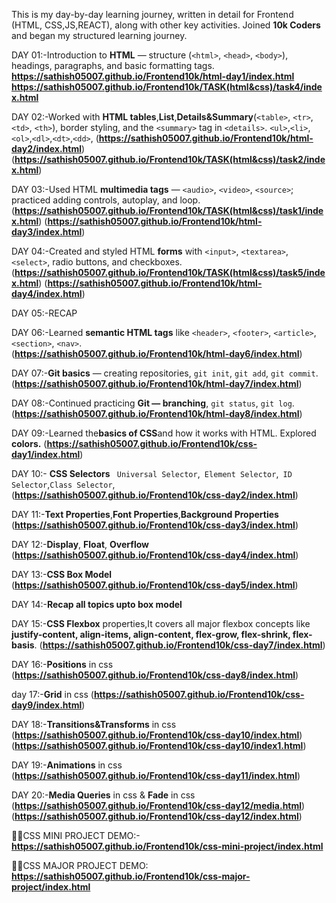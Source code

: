 This is my day-by-day learning journey, written in detail for Frontend (HTML, CSS,JS,REACT), along with other key activities.
Joined **10k Coders** and began my structured learning journey.

DAY 01:-Introduction to **HTML** — structure (`<html>`, `<head>`, `<body>`), headings, paragraphs, and basic formatting tags.  
**https://sathish05007.github.io/Frontend10k/html-day1/index.html**
**https://sathish05007.github.io/Frontend10k/TASK(html&css)/task4/index.html**

DAY 02:-Worked with **HTML tables**,**List**,**Details&Summary**(`<table>`, `<tr>`, `<td>`, `<th>`), border styling, and the `<summary>` tag in `<details>`. `<ul>`,`<li>`,`<ol>`,`<dl>`,`<dt>`,`<dd>`,
(**https://sathish05007.github.io/Frontend10k/html-day2/index.html**)
(**https://sathish05007.github.io/Frontend10k/TASK(html&css)/task2/index.html**)

DAY 03:-Used HTML **multimedia tags** — `<audio>`, `<video>`, `<source>`; practiced adding controls, autoplay, and loop.(**https://sathish05007.github.io/Frontend10k/TASK(html&css)/task1/index.html**) 
(**https://sathish05007.github.io/Frontend10k/html-day3/index.html**)

DAY 04:-Created and styled HTML **forms** with `<input>`, `<textarea>`, `<select>`, radio buttons, and checkboxes. (**https://sathish05007.github.io/Frontend10k/TASK(html&css)/task5/index.html**)
(**https://sathish05007.github.io/Frontend10k/html-day4/index.html**)

DAY 05:-RECAP

DAY 06:-Learned **semantic HTML tags** like `<header>`, `<footer>`, `<article>`, `<section>`, `<nav>`.  
(**https://sathish05007.github.io/Frontend10k/html-day6/index.html**)

DAY 07:-**Git basics** — creating repositories, `git init`, `git add`, `git commit`. 
(**https://sathish05007.github.io/Frontend10k/html-day7/index.html**)

DAY 08:-Continued practicing **Git — branching**, `git status`, `git log`. 
(**https://sathish05007.github.io/Frontend10k/html-day8/index.html**)

DAY 09:-Learned the**basics of CSS**and how it works with HTML. 
Explored **colors.**
(**https://sathish05007.github.io/Frontend10k/css-day1/index.html**)

DAY 10:- **CSS Selectors** ` Universal Selector`,` Element Selector`,` ID Selector`,`Class Selector`,(**https://sathish05007.github.io/Frontend10k/css-day2/index.html**)

DAY 11:-**Text Properties**,**Font Properties**,**Background Properties**
(**https://sathish05007.github.io/Frontend10k/css-day3/index.html**)

DAY 12:-**Display**, **Float**, **Overflow**
(**https://sathish05007.github.io/Frontend10k/css-day4/index.html**)

DAY 13:-**CSS Box Model**
(**https://sathish05007.github.io/Frontend10k/css-day5/index.html**)

DAY 14:-**Recap all topics upto box model**

DAY 15:-**CSS Flexbox** properties,It covers all major flexbox concepts like **justify-content, align-items, align-content, flex-grow, flex-shrink, flex-basis**.
(**https://sathish05007.github.io/Frontend10k/css-day7/index.html**)

DAY 16:-**Positions** in css
(**https://sathish05007.github.io/Frontend10k/css-day8/index.html**)

day 17:-**Grid** in css
(**https://sathish05007.github.io/Frontend10k/css-day9/index.html**)

DAY 18:-**Transitions&Transforms** in css
(**https://sathish05007.github.io/Frontend10k/css-day10/index.html**)
(**https://sathish05007.github.io/Frontend10k/css-day10/index1.html**)

DAY 19:-**Animations** in css
(**https://sathish05007.github.io/Frontend10k/css-day11/index.html**)


DAY 20:-**Media Queries** in css & **Fade** in css
(**https://sathish05007.github.io/Frontend10k/css-day12/media.html**)
(**https://sathish05007.github.io/Frontend10k/css-day12/index.html**)

📌📌CSS MINI PROJECT DEMO:-**https://sathish05007.github.io/Frontend10k/css-mini-project/index.html**

📍📍CSS MAJOR PROJECT DEMO: **https://sathish05007.github.io/Frontend10k/css-major-project/index.html**

